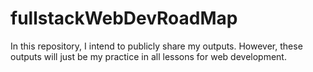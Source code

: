 # fullstackWebDevRoadMap
In this repository, I intend to publicly share my outputs. However, these outputs will just be my practice in all lessons for web development.
